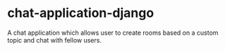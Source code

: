 # chat-application-django
A chat application which allows user to create rooms based on a custom topic and chat with fellow users.